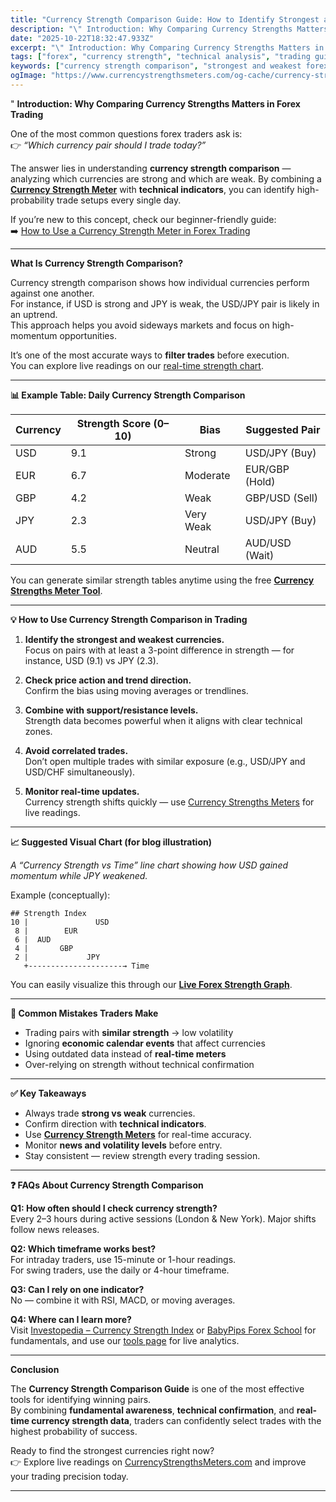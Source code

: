 ```yaml
---
title: "Currency Strength Comparison Guide: How to Identify Strongest and Weakest Forex Pairs"
description: "\" Introduction: Why Comparing Currency Strengths Matters in Forex Trading One of the most common questions forex traders ask is: 👉 *“Which curre..."
date: "2025-10-22T18:32:47.933Z"
excerpt: "\" Introduction: Why Comparing Currency Strengths Matters in Forex Trading One of the most common questions forex traders ask is: 👉 *“Which currency pair should I trade today?”* The answer lies in understanding currency strength comparison — analyzing which currencies are strong and which are weak. By combining a [Currency..."
tags: ["forex", "currency strength", "technical analysis", "trading guide", "forex indicators"]
keywords: ["currency strength comparison", "strongest and weakest forex pairs", "forex market analysis", "currency correlation chart", "how to read currency strength meter", "forex indicator guide", "currency strength trading strategy"]
ogImage: "https://www.currencystrengthsmeters.com/og-cache/currency-strength-comparison-guide-how-to-identify-strongest-and-weakest-forex-pairs.jpg"
---
```

"
**Introduction: Why Comparing Currency Strengths Matters in Forex Trading**

One of the most common questions forex traders ask is:  
👉 *“Which currency pair should I trade today?”*  

The answer lies in understanding **currency strength comparison** — analyzing which currencies are strong and which are weak. By combining a **[Currency Strength Meter](https://www.currencystrengthsmeters.com)** with **technical indicators**, you can identify high-probability trade setups every single day.

If you’re new to this concept, check our beginner-friendly guide:  
➡️ [How to Use a Currency Strength Meter in Forex Trading](https://www.currencystrengthsmeters.com/blog/how-to-a-use-currency-strength-meter-in=forex-trading)

---

**What Is Currency Strength Comparison?**

Currency strength comparison shows how individual currencies perform against one another.  
For instance, if USD is strong and JPY is weak, the USD/JPY pair is likely in an uptrend.  
This approach helps you avoid sideways markets and focus on high-momentum opportunities.

It’s one of the most accurate ways to **filter trades** before execution.  
You can explore live readings on our [real-time strength chart](https://www.currencystrengthsmeters.com/).

---

**📊 Example Table: Daily Currency Strength Comparison**

| Currency | Strength Score (0–10) | Bias       | Suggested Pair     |
|-----------|------------------------|------------|--------------------|
| USD       | 9.1                    | Strong     | USD/JPY (Buy)      |
| EUR       | 6.7                    | Moderate   | EUR/GBP (Hold)     |
| GBP       | 4.2                    | Weak       | GBP/USD (Sell)     |
| JPY       | 2.3                    | Very Weak  | USD/JPY (Buy)      |
| AUD       | 5.5                    | Neutral    | AUD/USD (Wait)     |

You can generate similar strength tables anytime using the free **[Currency Strengths Meter Tool](https://www.currencystrengthsmeters.com)**.

---

**💡 How to Use Currency Strength Comparison in Trading**

1. **Identify the strongest and weakest currencies.**  
   Focus on pairs with at least a 3-point difference in strength — for instance, USD (9.1) vs JPY (2.3).

2. **Check price action and trend direction.**  
   Confirm the bias using moving averages or trendlines.

3. **Combine with support/resistance levels.**  
   Strength data becomes powerful when it aligns with clear technical zones.

4. **Avoid correlated trades.**  
   Don’t open multiple trades with similar exposure (e.g., USD/JPY and USD/CHF simultaneously).

5. **Monitor real-time updates.**  
   Currency strength shifts quickly — use [Currency Strengths Meters](https://www.currencystrengthsmeters.com) for live readings.

---

**📈 Suggested Visual Chart (for blog illustration)**

_A “Currency Strength vs Time” line chart showing how USD gained momentum while JPY weakened._

Example (conceptually):
```text
## Strength Index
10 |               USD
 8 |        EUR
 6 |  AUD
 4 |       GBP
 2 |             JPY
   +---------------------→ Time
```

You can easily visualize this through our **[Live Forex Strength Graph](https://www.currencystrengthsmeters.com)**.

---

**🧠 Common Mistakes Traders Make**

- Trading pairs with **similar strength** → low volatility  
- Ignoring **economic calendar events** that affect currencies  
- Using outdated data instead of **real-time meters**  
- Over-relying on strength without technical confirmation

---

**✅ Key Takeaways**

- Always trade **strong vs weak** currencies.  
- Confirm direction with **technical indicators**.  
- Use **[Currency Strength Meters](https://www.currencystrengthsmeters.com)** for real-time accuracy.  
- Monitor **news and volatility levels** before entry.  
- Stay consistent — review strength every trading session.

---

**❓ FAQs About Currency Strength Comparison**

**Q1: How often should I check currency strength?**  
Every 2–3 hours during active sessions (London & New York). Major shifts follow news releases.

**Q2: Which timeframe works best?**  
For intraday traders, use 15-minute or 1-hour readings.  
For swing traders, use the daily or 4-hour timeframe.

**Q3: Can I rely on one indicator?**  
No — combine it with RSI, MACD, or moving averages.  

**Q4: Where can I learn more?**  
Visit [Investopedia – Currency Strength Index](https://www.investopedia.com/) or [BabyPips Forex School](https://www.babypips.com/) for fundamentals, and use our [tools page](https://www.currencystrengthsmeters.com/) for live analytics.

---

**Conclusion**

The **Currency Strength Comparison Guide** is one of the most effective tools for identifying winning pairs.  
By combining **fundamental awareness**, **technical confirmation**, and **real-time currency strength data**, traders can confidently select trades with the highest probability of success.

Ready to find the strongest currencies right now?  
👉 Explore live readings on [CurrencyStrengthsMeters.com](https://www.currencystrengthsmeters.com) and improve your trading precision today.

---

